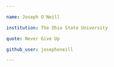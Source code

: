 ```yaml
---

name: Joseph O'Neill

institution: The Ohio State University

quote: Never Give Up

github_user: josephoneill

---
```

